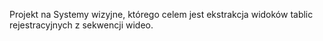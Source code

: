 Projekt na Systemy wizyjne, którego celem jest ekstrakcja widoków tablic rejestracyjnych z sekwencji wideo.